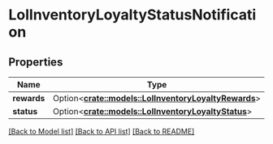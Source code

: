 # LolInventoryLoyaltyStatusNotification

## Properties

Name | Type | Description | Notes
------------ | ------------- | ------------- | -------------
**rewards** | Option<[**crate::models::LolInventoryLoyaltyRewards**](LolInventoryLoyaltyRewards.md)> |  | [optional]
**status** | Option<[**crate::models::LolInventoryLoyaltyStatus**](LolInventoryLoyaltyStatus.md)> |  | [optional]

[[Back to Model list]](../README.md#documentation-for-models) [[Back to API list]](../README.md#documentation-for-api-endpoints) [[Back to README]](../README.md)


